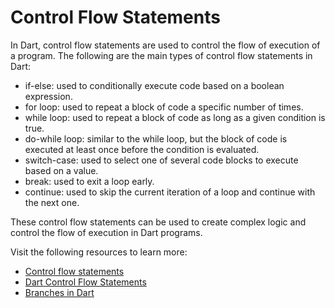 # Control Flow Statements

In Dart, control flow statements are used to control the flow of execution of a program. The following are the main types of control flow statements in Dart:

- if-else: used to conditionally execute code based on a boolean expression.
- for loop: used to repeat a block of code a specific number of times.
- while loop: used to repeat a block of code as long as a given condition is true.
- do-while loop: similar to the while loop, but the block of code is executed at least once before the condition is evaluated.
- switch-case: used to select one of several code blocks to execute based on a value.
- break: used to exit a loop early.
- continue: used to skip the current iteration of a loop and continue with the next one.

These control flow statements can be used to create complex logic and control the flow of execution in Dart programs.

Visit the following resources to learn more:

- [Control flow statements](https://dart.dev/guides/language/language-tour#control-flow-statements)
- [Dart Control Flow Statements](https://www.w3adda.com/dart-tutorial/dart-control-flow-statements)
- [Branches in Dart](https://dart.dev/language/branches)